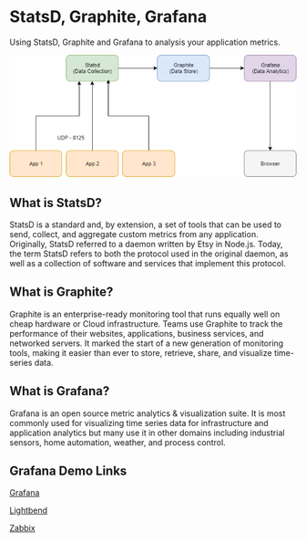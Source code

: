 # StatsD, Graphite, Grafana

Using StatsD, Graphite and Grafana to analysis your application metrics.

![](https://github.com/barend-erasmus/statsd-graphite-grafana/raw/master/images/StatsD-Graphite-Grafana.png)

## What is StatsD?

StatsD is a standard and, by extension, a set of tools that can be used to send, collect, and aggregate custom metrics from any application. Originally, StatsD referred to a daemon written by Etsy in Node.js. Today, the term StatsD refers to both the protocol used in the original daemon, as well as a collection of software and services that implement this protocol.

## What is Graphite?

Graphite is an enterprise-ready monitoring tool that runs equally well on cheap hardware or Cloud infrastructure. Teams use Graphite to track the performance of their websites, applications, business services, and networked servers. It marked the start of a new generation of monitoring tools, making it easier than ever to store, retrieve, share, and visualize time-series data.

## What is Grafana?

Grafana is an open source metric analytics & visualization suite. It is most commonly used for visualizing time series data for infrastructure and application analytics but many use it in other domains including industrial sensors, home automation, weather, and process control.

## Grafana Demo Links

[Grafana](http://play.grafana.org/dashboard/db/grafana-play-home?orgId=1)

[Lightbend](https://demo.lightbend.com/grafana/dashboard/db/lightbend-monitoring)

[Zabbix](http://play.grafana-zabbix.org/dashboard/db/grafana-zabbix-demo?orgId=2)